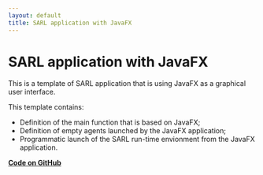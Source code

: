 ```yaml
---
layout: default
title: SARL application with JavaFX
---
```


# SARL application with JavaFX

This is a template of SARL application that is using JavaFX as a graphical user interface.

This template contains:

* Definition of the main function that is based on JavaFX;
* Definition of empty agents launched by the JavaFX application;
* Programmatic launch of the SARL run-time envionment from the JavaFX application.


[**Code on GitHub**](https://github.com/sarl/sarl/tree/master/sarl-eclipse/plugins/io.sarl.eclipse.examples/projects/io-sarl-templates-javafx)
